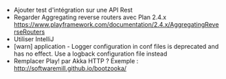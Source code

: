 - Ajouter test d'intégration sur une API Rest
- Regarder Aggregating reverse routers avec Plan 2.4.x
https://www.playframework.com/documentation/2.4.x/AggregatingReverseRouters
- Utiliser IntelliJ
- [warn] application - Logger configuration in conf files is deprecated and has no effect. Use a logback configuration file instead
- Remplacer Play! par Akka HTTP ? Exemple : http://softwaremill.github.io/bootzooka/
